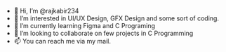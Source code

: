 - 👋 Hi, I’m @rajkabir234
- 👀 I’m interested in UI/UX Design, GFX Design and some sort of coding.
- 🌱 I’m currently learning Figma and C Programing
- 💞️ I’m looking to collaborate on few projects in C Programming
- 📫 You can reach me via my mail. 

<!---
rajkabir234/rajkabir234 is a ✨ special ✨ repository because its `README.md` (this file) appears on your GitHub profile.
You can click the Preview link to take a look at your changes.
--->
